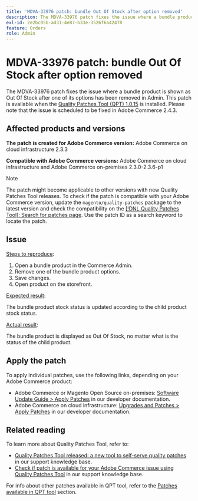 ```yaml
---
title: 'MDVA-33976 patch: bundle Out Of Stock after option removed'
description: The MDVA-33976 patch fixes the issue where a bundle product is shown as Out Of Stock after one of its options has been removed in Admin. This patch is available when the [Quality Patches Tool (QPT) 1.0.15](https://devdocs.magento.com/guides/v2.4/comp-mgr/patching.html#mqp) is installed. Please note that the issue is scheduled to be fixed in Adobe Commerce 2.4.3.
exl-id: 2e2bc05b-ad31-4e87-b33e-3526f6a42478
feature: Orders
role: Admin
---
```

# MDVA-33976 patch: bundle Out Of Stock after option removed

The MDVA-33976 patch fixes the issue where a bundle product is shown as Out Of Stock after one of its options has been removed in Admin. This patch is available when the [Quality Patches Tool (QPT) 1.0.15](https://devdocs.magento.com/guides/v2.4/comp-mgr/patching.html#mqp) is installed. Please note that the issue is scheduled to be fixed in Adobe Commerce 2.4.3.

## Affected products and versions

 **The patch is created for Adobe Commerce version:** Adobe Commerce on cloud infrastructure 2.3.3

 **Compatible with Adobe Commerce versions:** Adobe Commerce on cloud infrastructure and Adobe Commerce on-premises 2.3.0-2.3.6-p1

>[!NOTE]
>
>The patch might become applicable to other versions with new Quality Patches Tool releases. To check if the patch is compatible with your Adobe Commerce version, update the `magento/quality-patches` package to the latest version and check the compatibility on the [[!DNL Quality Patches Tool]: Search for patches page](https://devdocs.magento.com/quality-patches/tool.html#patch-grid). Use the patch ID as a search keyword to locate the patch.

## Issue

<u>Steps to reproduce</u>:

1. Open a bundle product in the Commerce Admin.
1. Remove one of the bundle product options.
1. Save changes.
1. Open product on the storefront.

<u>Expected result</u>:

The bundle product stock status is updated according to the child product stock status.

<u>Actual result</u>:

The bundle product is displayed as Out Of Stock, no matter what is the status of the child product.

## Apply the patch

To apply individual patches, use the following links, depending on your Adobe Commerce product:

* Adobe Commerce or Magento Open Source on-premises: [Software Update Guide > Apply Patches](https://devdocs.magento.com/guides/v2.4/comp-mgr/patching/mqp.html) in our developer documentation.
* Adobe Commerce on cloud infrastructure: [Upgrades and Patches > Apply Patches](https://devdocs.magento.com/cloud/project/project-patch.html) in our developer documentation.

## Related reading

To learn more about Quality Patches Tool, refer to:

* [Quality Patches Tool released: a new tool to self-serve quality patches](/help/announcements/adobe-commerce-announcements/magento-quality-patches-released-new-tool-to-self-serve-quality-patches.md) in our support knowledge base.
* [Check if patch is available for your Adobe Commerce issue using Quality Patches Tool](/help/support-tools/patches-available-in-qpt-tool/check-patch-for-magento-issue-with-magento-quality-patches.md) in our support knowledge base.

For info about other patches available in QPT tool, refer to the [Patches available in QPT tool](https://support.magento.com/hc/en-us/sections/360010506631-Patches-available-in-QPT-tool-) section.
